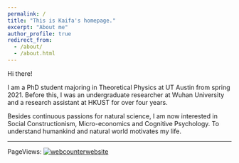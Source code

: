 ```yaml
---
permalink: /
title: "This is Kaifa's homepage."
excerpt: "About me"
author_profile: true
redirect_from: 
  - /about/
  - /about.html
---
```


Hi there!

I am a PhD student majoring in Theoretical Physics at UT Austin from spring 2021. Before this, I was an undergraduate researcher at Wuhan University and a research assistant at HKUST for over four years.

Besides continuous passions for natural science, I am now interested in Social Constructionism, Micro-economics and Cognitive Psychology. To understand humankind and natural world motivates my life.

---

PageViews: <!-- hitwebcounter Code START -->
<a href="https://www.hitwebcounter.com" target="_blank">
<img src="https://hitwebcounter.com/counter/counter.php?page=7195951&style=0022&nbdigits=4&type=page&initCount=0" title="User Stats" Alt="webcounterwebsite"   border="0" >
</a>                                    